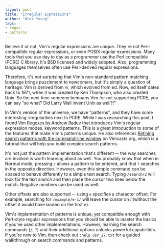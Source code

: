 ```yaml
---
layout: post
title: "Irregular Expressions"
author: "Alex Young"
tags: 
- regex
- patterns
---
```


Believe it or not, Vim's regular expressions are unique.  They're not Perl-compatible regular expressions, or even POSIX regular expressions.  Many tools that you use day to day as a programmer use the Perl compatible (PCRE) C library.  It's BSD licensed and widely adopted.  Also, programming languages themselves often use Perl-derived regular expressions.

Therefore, it's not surprising that Vim's non-standard pattern matching language brings puzzlement to newcomers, but it's simply a question of heritage.  Vim is derived from vi, which evolved from ed.  Now, ed itself dates back to 1971, when it was created by Ken Thompson, who also created Unix.  So the next time someone bemoans Vim for not supporting PCRE, you can say "so what? Did Larry Wall invent Unix as well?!"

In Vim's version of the universe, we have "patterns", and they have some interesting irregularities next to PCRE.  While I was researching this post, I found [Vim Regexes by Andrew Radev](http://andrewradev.com/2011/05/08/vim-regexes/) that introduces Vim's regular expression modes, keyword patterns.  This is a great introduction to some of the features that make Vim's patterns unique.  He also references [Refining search patterns with the command-line window](http://vimcasts.org/episodes/refining-search-patterns-with-the-command-line-window/) on Vimcasts.org, which is a tutorial that will help you build complex search patterns.

It's not just the pattern implementation that's different -- the way searches are invoked is worth learning about as well.  You probably know that when in Normal mode, pressing `/` allows a pattern to be entered, and that `?` searches in the opposite direction.  However, even this simple command can be coaxed to behave differently to a simple text search.  Typing `/search/2` will look for the text _search_ and then place the cursor two lines below the match.  Negative numbers can be used as well.

Other offsets are also supported -- using `e` specifies a character offset.  For example, searching for `/example/e-1/` will leave the cursor on _l_ (without the offset it would have landed on the first _e_).

Vim's implementation of patterns is unique, yet compatible enough with Perl-style regular expressions that you should be able to master the basics if you've used other implementations.  However, learning the search commands (`/`, `?`) and their additional options unlocks powerful capabilities.  If you're new to Vim, then check out `:help usr_27.txt` for a guided walkthrough on search commands and patterns.

